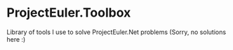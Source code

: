 ﻿# ProjectEuler.Toolbox
Library of tools I use to solve ProjectEuler.Net problems (Sorry, no solutions here :)